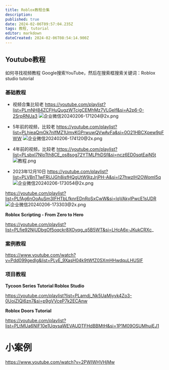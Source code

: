 ```yaml
---
title: Roblox教程合集
description: 
published: true
date: 2024-02-06T09:57:04.235Z
tags: 教程, tutorial
editor: markdown
dateCreated: 2024-02-06T08:54:14.900Z
---
```



## Youtube教程

如何寻找视频教程
Google搜索YouTube，然后在搜索框搜索关键词：Roblox studio tutorial


### 基础教程

- 视频合集比较老
https://youtube.com/playlist?list=PLmNH84ZCFHuQugzWTcigCEMhMz7VLGelf&si=A2p6-0-2SrpRNUa3
![企业微信20240206-171204@2x.png](/blogs/public/企业微信20240206-171204@2x.png)

- 5年前的视频，比较老
https://youtube.com/playlist?list=PLhieaQmOk7nIfMZ1UmvKGPrwuwQVwAvFa&si=0O21HBCXpew9pFWW
![企业微信20240206-174120@2x.png](/blogs/public/企业微信20240206-174120@2x.png)

- 4年前的视频，比较老
https://youtube.com/playlist?list=PLsbxI7NIoTth8CE_os8sog72YTMLPhDSf&si=ncz6ED0sqtEajN5t
![教程.png](/blogs/public/教程.png)


- 2023年12月10日
https://youtube.com/playlist?list=PLVBnT1wFRUJGh8isfHQgUtW9izJrjPH-A&si=I27hwzlH2OWomI5q
![企业微信20240206-173054@2x.png](/blogs/public/企业微信20240206-173054@2x.png)


https://youtube.com/playlist?list=PLfAg6nOoAuSm3IFHTbLfknrEDnRoSxCwW&si=lqVAkylPwcE1sUDR
![企业微信20240206-173303@2x.png](/blogs/public/企业微信20240206-173303@2x.png)


**Roblox Scripting - From Zero to Hero**

https://youtube.com/playlist?list=PLfie92NjUDbgOf5oqckr8XOyqg_q5B5WT&si=LHcA6x-JKukCRXc_


### 案例教程


https://www.youtube.com/watch?v=Pdd099gedlg&list=PLyE_9XasH04k9tWfZ0SXmHHwdquLHUSlF


### 项目教程

**Tycoon Series Tutorial Roblox Studio**

https://youtube.com/playlist?list=PLamdj_Nk5UaMjyvk4Zo3-0UoiZIQl6zn7&si=p9gVVceP7k2ECAnw

**Roblox Doors Tutorial**

https://youtube.com/playlist?list=PLtMUa6NlF10e1UqysaWEVAUDTFHdBBMtH&si=1P1M09OSUMhujEJ1


# 小案例
https://www.youtube.com/watch?v=2PWIWHVHjMw